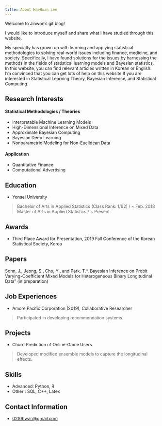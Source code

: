 ```yaml
---
title: About HaeHwan Lee
---
```


Welcome to Jinwon’s git blog!

I would like to introduce myself and share what I have studied through this website.

My specialty has grown up with learning and applying statistical methodologies to solving real-world issues including finance, medicine, and society. Specifically, I have found solutions for the issues by harnessing the methods in the fields of statistical learning models and Bayesian statistics. In this website, you can find relevant articles written in Korean or English. I’m convinced that you can get lots of help on this website If you are interested in Statistical Learning Theory, Bayesian Inference, and Statistical Computing.

## Research Interests
#### Statistical Methodologies / Theories
+ Interpretable Machine Learning Models
+ High-Dimensional Inference on Mixed Data
+ Approximate Bayesian Computing
+ Bayesian Deep Learning
+ Nonparametric Modeling for Non-Euclidean Data
#### Application
+ Quantitative Finance
+ Computational Advertising


## Education
+ Yonsei University
> Bachelor of Arts in Applied Statistics (Class Rank: 1/92) / ~ Feb. 2018
> Master of Arts in Applied Statistics / ~ Present

## Awards
+ Third Place Award for Presentation, 2019 Fall Conference of the Korean Statistical Society, Korea

## Papers
Sohn, J., Jeong, S., Cho, Y., and Park. T.*, Bayesian Inference on Probit Varying-Coefficient Mixed Models for Heterogeneous Binary Longitudinal Data” (in preparation)

## Job Experiences
+ Amore Pacific Corporation (2019), Collaborative Researcher
> Participated in developing recommendation systems.

## Projects
+ Churn Prediction of Online-Game Users
> Developed modified ensemble models to capture the longitudinal effects.

## Skills
+ Advanced: Python, R
+ Other : SQL, C++, Latex

## Contact Information
+ 0210hwan@gmail.com
